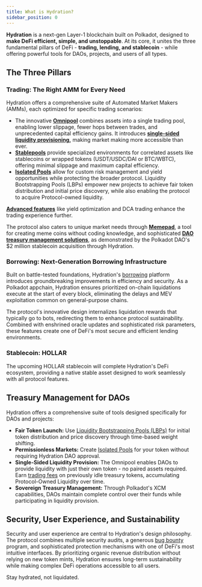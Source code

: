 ```yaml
---
title: What is Hydration?
sidebar_position: 0
---
```


**Hydration** is a next-gen Layer-1 blockchain built on Polkadot, designed to **make DeFi efficient, simple, and unstoppable**. At its core, it unites the three fundamental pillars of DeFi - **trading, lending, and stablecoin** - while offering powerful tools for DAOs, projects, and users of all types.

## The Three Pillars

### Trading: The Right AMM for Every Need
Hydration offers a comprehensive suite of Automated Market Makers (AMMs), each optimized for specific trading scenarios:

* The innovative **[Omnipool](docs/02_products/01_trading/01_pools/01_omnipool.md)** combines assets into a single trading pool, enabling lower slippage, fewer hops between trades, and unprecedented capital efficiency gains. It introduces **[single-sided liquidity provisioning](docs/02_products/01_trading/03_liquidity/01_single_sided_lp.md),** making market making more accessible than ever.
* **[Stablepools](docs/02_products/01_trading/01_pools/03_stablepools.md)** provide specialized environments for correlated assets like stablecoins or wrapped tokens (USDT/USDC/DAI or BTC/WBTC), offering minimal slippage and maximum capital efficiency.
* **[Isolated Pools](docs/02_products/01_trading/01_pools/02_isolated_pools.md)** allow for custom risk management and yield opportunities while protecting the broader protocol.
Liquidity Bootstrapping Pools (LBPs) empower new projects to achieve fair token distribution and initial price discovery, while also enabling the protocol to acquire Protocol-owned liquidity.

**[Advanced features](/products/trading/pro)** like yield optimization and DCA trading enhance the trading experience further.

The protocol also caters to unique market needs through **[Memepad](https://app.hydration.net/memepad)**, a tool for creating meme coins without coding knowledge, and sophisticated **[DAO treasury management solutions](/daos)**, as demonstrated by the Polkadot DAO's $2 million stablecoin acquisition through Hydration.

### Borrowing: Next-Generation Borrowing Infrastructure
Built on battle-tested foundations, Hydration's [borrowing](/products/borrowing) platform introduces groundbreaking improvements in efficiency and security. 
As a Polkadot appchain, Hydration ensures prioritized on-chain liquidations execute at the start of every block, eliminating the delays and MEV exploitation common on general-purpose chains. 

The protocol's innovative design internalizes liquidation rewards that typically go to bots, redirecting them to enhance protocol sustainability. Combined with enshrined oracle updates and sophisticated risk parameters, these features create one of DeFi's most secure and efficient lending environments.

### Stablecoin: HOLLAR
The upcoming HOLLAR stablecoin will complete Hydration's DeFi ecosystem, providing a native stable asset designed to work seamlessly with all protocol features.

## Treasury Management for DAOs
Hydration offers a comprehensive suite of tools designed specifically for DAOs and projects:

* **Fair Token Launch:** Use [Liquidity Bootstrapping Pools (LBPs)](docs/05_daos/03_lbp.md) for initial token distribution and price discovery through time-based weight shifting.
* **Permissionless Markets:** Create [Isolated Pools](docs/02_products/01_trading/01_pools/02_isolated_pools.md) for your token without requiring Hydration DAO approval.
* **Single-Sided Liquidity Provision:** The Omnipool enables DAOs to provide liquidity with just their own token - no paired assets required. Earn [trading fees](docs/02_products/01_trading/02_fees.md) on previously idle treasury tokens, accumulating Protocol-Owned Liquidity over time.
* **Sovereign Treasury Management:** Through Polkadot's XCM capabilities, DAOs maintain complete control over their funds while participating in liquidity provision.


## Security, User Experience, and Sustainability
Security and user experience are central to Hydration's design philosophy. The protocol combines multiple security audits, a generous [bug bounty](https://immunefi.com/bug-bounty/hydration/information/) program, and sophisticated protection mechanisms with one of DeFi's most intuitive interfaces. 
By prioritizing organic revenue distribution without relying on new token mints, Hydration ensures long-term sustainability while making complex DeFi operations accessible to all users.

Stay hydrated, not liquidated.
